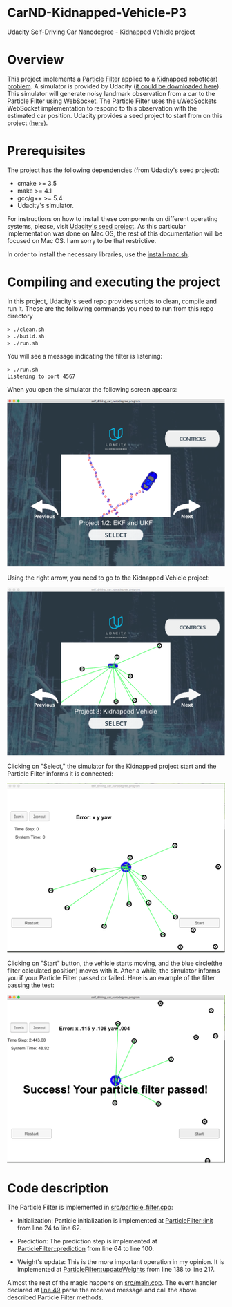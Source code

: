 # CarND-Kidnapped-Vehicle-P3
Udacity Self-Driving Car Nanodegree - Kidnapped Vehicle project

# Overview

This project implements a [Particle Filter](https://en.wikipedia.org/wiki/Particle_filter) applied to a [Kidnapped robot(car) problem](https://en.wikipedia.org/wiki/Kidnapped_robot_problem). A simulator is provided by Udacity ([it could be downloaded here](https://github.com/udacity/self-driving-car-sim/releases)). This simulator will generate noisy landmark observation from a car to the Particle Filter using [WebSocket](https://en.wikipedia.org/wiki/WebSocket). The Particle Filter uses the [uWebSockets](https://github.com/uNetworking/uWebSockets) WebSocket implementation to respond to this observation with the estimated car position. Udacity provides a seed project to start from on this project ([here](https://github.com/udacity/CarND-Kidnapped-Vehicle-Project)).

# Prerequisites

The project has the following dependencies (from Udacity's seed project):

- cmake >= 3.5
- make >= 4.1
- gcc/g++ >= 5.4
- Udacity's simulator.

For instructions on how to install these components on different operating systems, please, visit [Udacity's seed project](https://github.com/udacity/CarND-Kidnapped-Vehicle-Project). As this particular implementation was done on Mac OS, the rest of this documentation will be focused on Mac OS. I am sorry to be that restrictive.

In order to install the necessary libraries, use the [install-mac.sh](./install-mac.sh).

# Compiling and executing the project

In this project, Udacity's seed repo provides scripts to clean, compile and run it. These are the following commands you need to run from this repo directory

```
> ./clean.sh
> ./build.sh
> ./run.sh
```

You will see a message indicating the filter is listening:

```
> ./run.sh
Listening to port 4567

```

When you open the simulator the following screen appears:

![Simulator first screen](images/simulator_first_screen.png)

Using the right arrow, you need to go to the Kidnapped Vehicle project:

![Simulator Kidnapped Vehicle project](images/simulator_kidnapped_vehicle_project.png)

Clicking on "Select," the simulator for the Kidnapped project start and the Particle Filter informs it is connected:

![Simulator Kidnapped Vehicle project first screen](images/simulator_kidnapped_vehicle_first_screen.png)

Clicking on "Start" button, the vehicle starts moving, and the blue circle(the filter calculated position) moves with it. After a while, the simulator informs you if your Particle Filter passed or failed. Here is an example of the filter passing the test:

![Simulator Kidnapped Vehicle Passed](images/simulator_final_state.png)

# Code description

The Particle Filter is implemented in [src/particle_filter.cpp](./src/particle_filter.cpp):

- Initialization: Particle initialization is implemented at [ParticleFilter::init](./src/particle_filter.cpp#L24) from line 24 to line 62.

- Prediction: The prediction step is implemented at [ParticleFilter::prediction](./src/particle_filter.cpp#L64) from line 64 to line 100.

- Weight's update: This is the more important operation in my opinion. It is implemented at [ParticleFilter::updateWeights](./src/particle_filter.cpp#L64) from line 138 to line 217.

Almost the rest of the magic happens on [src/main.cpp](./src/main.cpp). The event handler declared at [line 49](./src/main.cpp#L49) parse the received message and call the above described Particle Filter methods.
